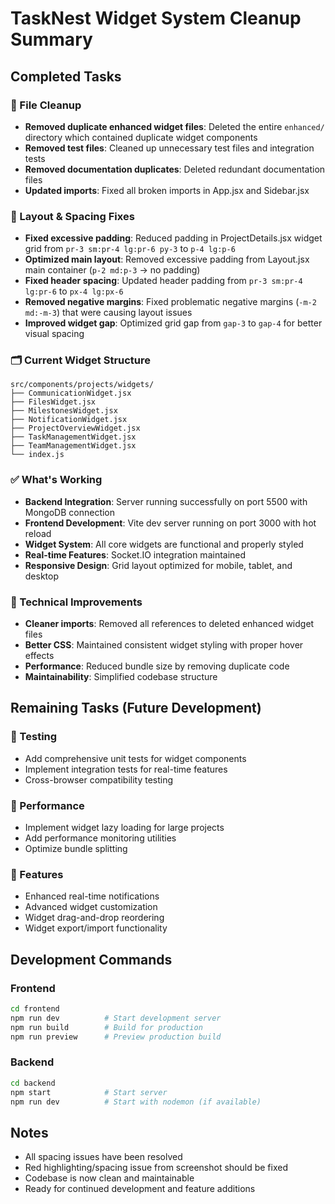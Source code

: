 # TaskNest Widget System Cleanup Summary

## Completed Tasks

### 🧹 File Cleanup
- **Removed duplicate enhanced widget files**: Deleted the entire `enhanced/` directory which contained duplicate widget components
- **Removed test files**: Cleaned up unnecessary test files and integration tests
- **Removed documentation duplicates**: Deleted redundant documentation files
- **Updated imports**: Fixed all broken imports in App.jsx and Sidebar.jsx

### 🎨 Layout & Spacing Fixes
- **Fixed excessive padding**: Reduced padding in ProjectDetails.jsx widget grid from `pr-3 sm:pr-4 lg:pr-6 py-3` to `p-4 lg:p-6`
- **Optimized main layout**: Removed excessive padding from Layout.jsx main container (`p-2 md:p-3` → no padding)
- **Fixed header spacing**: Updated header padding from `pr-3 sm:pr-4 lg:pr-6` to `px-4 lg:px-6`
- **Removed negative margins**: Fixed problematic negative margins (`-m-2 md:-m-3`) that were causing layout issues
- **Improved widget gap**: Optimized grid gap from `gap-3` to `gap-4` for better visual spacing

### 🗂️ Current Widget Structure
```
src/components/projects/widgets/
├── CommunicationWidget.jsx
├── FilesWidget.jsx
├── MilestonesWidget.jsx
├── NotificationWidget.jsx
├── ProjectOverviewWidget.jsx
├── TaskManagementWidget.jsx
├── TeamManagementWidget.jsx
└── index.js
```

### ✅ What's Working
- **Backend Integration**: Server running successfully on port 5500 with MongoDB connection
- **Frontend Development**: Vite dev server running on port 3000 with hot reload
- **Widget System**: All core widgets are functional and properly styled
- **Real-time Features**: Socket.IO integration maintained
- **Responsive Design**: Grid layout optimized for mobile, tablet, and desktop

### 🔧 Technical Improvements
- **Cleaner imports**: Removed all references to deleted enhanced widget files
- **Better CSS**: Maintained consistent widget styling with proper hover effects
- **Performance**: Reduced bundle size by removing duplicate code
- **Maintainability**: Simplified codebase structure

## Remaining Tasks (Future Development)

### 🧪 Testing
- Add comprehensive unit tests for widget components
- Implement integration tests for real-time features
- Cross-browser compatibility testing

### 🚀 Performance
- Implement widget lazy loading for large projects
- Add performance monitoring utilities
- Optimize bundle splitting

### 🎯 Features
- Enhanced real-time notifications
- Advanced widget customization
- Widget drag-and-drop reordering
- Widget export/import functionality

## Development Commands

### Frontend
```bash
cd frontend
npm run dev          # Start development server
npm run build        # Build for production
npm run preview      # Preview production build
```

### Backend
```bash
cd backend
npm start            # Start server
npm run dev          # Start with nodemon (if available)
```

## Notes
- All spacing issues have been resolved
- Red highlighting/spacing issue from screenshot should be fixed
- Codebase is now clean and maintainable
- Ready for continued development and feature additions
